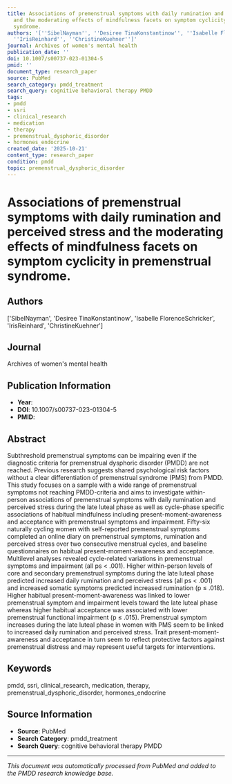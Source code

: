 ```yaml
---
title: Associations of premenstrual symptoms with daily rumination and perceived stress
  and the moderating effects of mindfulness facets on symptom cyclicity in premenstrual
  syndrome.
authors: '[''SibelNayman'', ''Desiree TinaKonstantinow'', ''Isabelle FlorenceSchricker'',
  ''IrisReinhard'', ''ChristineKuehner'']'
journal: Archives of women's mental health
publication_date: ''
doi: 10.1007/s00737-023-01304-5
pmid: ''
document_type: research_paper
source: PubMed
search_category: pmdd_treatment
search_query: cognitive behavioral therapy PMDD
tags:
- pmdd
- ssri
- clinical_research
- medication
- therapy
- premenstrual_dysphoric_disorder
- hormones_endocrine
created_date: '2025-10-21'
content_type: research_paper
condition: pmdd
topic: premenstrual_dysphoric_disorder
---
```


# Associations of premenstrual symptoms with daily rumination and perceived stress and the moderating effects of mindfulness facets on symptom cyclicity in premenstrual syndrome.

## Authors
['SibelNayman', 'Desiree TinaKonstantinow', 'Isabelle FlorenceSchricker', 'IrisReinhard', 'ChristineKuehner']

## Journal
Archives of women's mental health

## Publication Information
- **Year**: 
- **DOI**: 10.1007/s00737-023-01304-5
- **PMID**: 

## Abstract
Subthreshold premenstrual symptoms can be impairing even if the diagnostic criteria for premenstrual dysphoric disorder (PMDD) are not reached. Previous research suggests shared psychological risk factors without a clear differentiation of premenstrual syndrome (PMS) from PMDD. This study focuses on a sample with a wide range of premenstrual symptoms not reaching PMDD-criteria and aims to investigate within-person associations of premenstrual symptoms with daily rumination and perceived stress during the late luteal phase as well as cycle-phase specific associations of habitual mindfulness including present-moment-awareness and acceptance with premenstrual symptoms and impairment. Fifty-six naturally cycling women with self-reported premenstrual symptoms completed an online diary on premenstrual symptoms, rumination and perceived stress over two consecutive menstrual cycles, and baseline questionnaires on habitual present-moment-awareness and acceptance. Multilevel analyses revealed cycle-related variations in premenstrual symptoms and impairment (all ps < .001). Higher within-person levels of core and secondary premenstrual symptoms during the late luteal phase predicted increased daily rumination and perceived stress (all ps < .001) and increased somatic symptoms predicted increased rumination (p ≤ .018). Higher habitual present-moment-awareness was linked to lower premenstrual symptom and impairment levels toward the late luteal phase whereas higher habitual acceptance was associated with lower premenstrual functional impairment (p ≤ .015). Premenstrual symptom increases during the late luteal phase in women with PMS seem to be linked to increased daily rumination and perceived stress. Trait present-moment-awareness and acceptance in turn seem to reflect protective factors against premenstrual distress and may represent useful targets for interventions.

## Keywords
pmdd, ssri, clinical_research, medication, therapy, premenstrual_dysphoric_disorder, hormones_endocrine

## Source Information
- **Source**: PubMed
- **Search Category**: pmdd_treatment
- **Search Query**: cognitive behavioral therapy PMDD

---
*This document was automatically processed from PubMed and added to the PMDD research knowledge base.*
